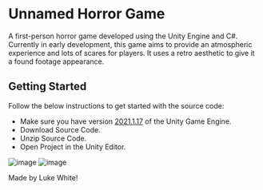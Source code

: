 # Unnamed Horror Game
A first-person horror game developed using the Unity Engine and C#. Currently in early development, this game aims to provide an atmospheric experience and lots of scares for players. It uses a retro aesthetic to give it a found footage appearance. 

## Getting Started
Follow the below instructions to get started with the source code:
 - Make sure you have version [2021.1.17](https://unity3d.com/unity/whats-new/2021.1.17) of the Unity Game Engine.
 - Download Source Code.
 - Unzip Source Code.
 - Open Project in the Unity Editor.

![image](https://user-images.githubusercontent.com/55700734/169862919-ec843a36-a3a4-47bb-93a1-e55a1ea47627.png)
![image](https://user-images.githubusercontent.com/55700734/169863018-e64562c2-df9f-4a83-9eb1-1cdd2797a13e.png)

Made by Luke White!

